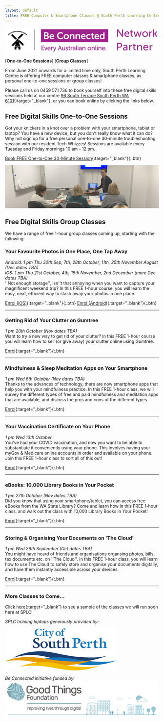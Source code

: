 ```yaml
---
layout: default
title: FREE Computer & Smartphone Classes @ South Perth Learning Centre
---
```

<img class="img-responsive" src="img/be_connected_network_partner_logo_1200x200_splc.png">  

[[**One-to-One Sessions**](#one2one)] [[**Group Classes**](#group)]

From June 2021 onwards for a limited time only, South Perth Learning Centre is offering FREE computer classes & smartphone classes, as personal one-to-one sessions or group classes!

Please call us on 0459 571 736 to book yourself into these free digital skills sessions held at our centre [96 South Terrace South Perth WA 6101](https://g.page/splcinc?share){:target="_blank"}, or you can book online by clicking the links below.

## <a name="one2one"></a> Free Digital Skills One-to-One Sessions
Got your knickers in a knot over a problem with your smartphone, tablet or laptop? You have a new device, but you don't really know what it can do? Why not sign up for a free personal one-to-one 30-minute troubleshooting session with our resident Tech Whizzes! Sessions are available every Tuesday and Friday mornings 10 am - 12 pm.


[Book FREE One-to-One 30-Minute Session](https://calendly.com/splc-beconnected/digital-skills?month=2021-09){:target="_blank"}{:.btn}

<img class="img-responsive" src="img/gumtree.jpg">

## <a name="group"></a>Free Digital Skills Group Classes

We have a range of free 1-hour group classes coming up, starting with the following:

### Your Favourite Photos in One Place, One Tap Away
*Android: 1 pm Thu 30th Sep, 7th, 28th October, 11th, 25th November August (Dec dates TBA)*  
*iOS: 1 pm Thu 21st October, 4th, 18th November, 2nd December (more Dec dates TBA)*  
''Not enough storage'', isn''t that annoying when you want to capture your magnificent weekend trip? In this FREE 1-hour course, you will learn the easy, neat, efficient way to stash away your photos in one place.

[Enrol (iOS)](https://docs.google.com/forms/d/e/1FAIpQLSesynXBTyD7JqahQ8ecv9Xnlw4cMoRA9_G5lAJa9FaMqgg1HQ/viewform?usp=sf_link){:target="_blank"}{:.btn} [Enrol (Android)](https://docs.google.com/forms/d/e/1FAIpQLScoVrlyw_8JA2RMlicWWnr2R-AlUVmGrG5w4_Flzv5Q4iIyag/viewform?usp=sf_link){:target="_blank"}{:.btn}

---

### Getting Rid of Your Clutter on Gumtree
*1 pm 20th October (Nov dates TBA)*  
Want to try a new way to get rid of your clutter? In this FREE 1-hour course you will learn how to sell (or give away) your clutter online using Gumtree.

[Enrol](https://docs.google.com/forms/d/e/1FAIpQLSdyHjk8QBYIBm1QFgm4XSpf65_OK3405PxJqzzzOzbxTPqOCg/viewform?usp=sf_link){:target="_blank"}{:.btn}

---

### Mindfulness & Sleep Meditation Apps on Your Smartphone  
*1 pm Wed 6th October (Nov dates TBA)*  
Thanks to the advances of technology, there are now smartphone apps that help you with your mindfulness practice. In this FREE 1-hour class, we will survey the different types of free and paid mindfulness and meditation apps that are available, and discuss the pros and cons of the different types.  

[Enrol](https://docs.google.com/forms/d/e/1FAIpQLSefAmOFvI0nJ5ihJ_CqhZK8L-0aRPkAv-VZcViMdQjFHHLL-Q/viewform?usp=sf_link){:target="_blank"}{:.btn}

---

### Your Vaccination Certificate on Your Phone
*1 pm Wed 13th October*  
You've had your COVID vaccination, and now you want to be able to substantiate it conveniently using your phone. This involves having your myGov & Medicare online accounts in order and available on your phone. Join this FREE 1-hour class to sort all of this out!

[Enrol](https://docs.google.com/forms/d/e/1FAIpQLSf1BWKNcViD4-tdzi4b4cIvrHCW6SW9B87VjcjOoB5lfhzkew/viewform?usp=sf_link){:target="_blank"}{:.btn}

---

### eBooks: 10,000 Library Books in Your Pocket
*1 pm 27th October (Nov dates TBA)*  
Did you know that using your smartphone/tablet, you can access free eBooks from the WA State Library? Come and learn how in this FREE 1-hour class, and walk out the class with 10,000 Library Books in Your Pocket!

[Enrol](https://docs.google.com/forms/d/e/1FAIpQLSfRKA_0ElcFoU61C2OPpSJusj9fwhUGEndnyfNAM2Et8w-4bQ/viewform?usp=sf_link){:target="_blank"}{:.btn}

---

### Storing & Organising Your Documents on 'The Cloud'
*1 pm Wed 29th September (Oct dates TBA)*  
You might have heard of friends and organisations organsing photos, bills, tax documents etc. on ''The Cloud''. In this FREE 1-hour class, you will learn how to use The Cloud to safely store and organise your documents digitally, and have them instantly accessible across your devices.

[Enrol](https://classmanager.com.au/cbin/admin.php?Action=courses&single_course_id=1409&organisation_name=splc&from=org_home){:target="_blank"}{:.btn}

---

### More Classes to Come...
[Click here](https://splc.org.au/about/blog/8-blog/20-splc-beconnected-course-survey-results){:target="_blank"} to see a sample of the classes we will run soon here at SPLC!

*SPLC training laptops generously provided by:*  
  
<img class="img-responsive" src="img/logo_cosp.png">

*Be Connected initiative funded by:*  
<img class="img-responsive" src="img/goodthingsfoundationlogocrop.png">
